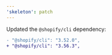 ```yaml
---
'skeleton': patch
---
```


Updated the `@shopify/cli` dependency:

```diff
- "@shopify/cli": "3.52.0",
+ "@shopify/cli": "3.56.3",
```
